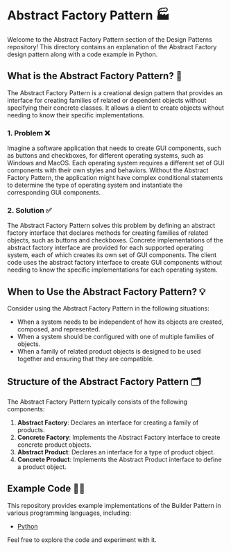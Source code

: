 # Abstract Factory Pattern 🏭

Welcome to the Abstract Factory Pattern section of the Design Patterns repository! This directory contains an explanation of the Abstract Factory design pattern along with a code example in Python.

## What is the Abstract Factory Pattern? 🤔

The Abstract Factory Pattern is a creational design pattern that provides an interface for creating families of related or dependent objects without specifying their concrete classes. It allows a client to create objects without needing to know their specific implementations.

### 1. Problem ❌

Imagine a software application that needs to create GUI components, such as buttons and checkboxes, for different operating systems, such as Windows and MacOS. Each operating system requires a different set of GUI components with their own styles and behaviors. Without the Abstract Factory Pattern, the application might have complex conditional statements to determine the type of operating system and instantiate the corresponding GUI components.

### 2. Solution ✅

The Abstract Factory Pattern solves this problem by defining an abstract factory interface that declares methods for creating families of related objects, such as buttons and checkboxes. Concrete implementations of the abstract factory interface are provided for each supported operating system, each of which creates its own set of GUI components. The client code uses the abstract factory interface to create GUI components without needing to know the specific implementations for each operating system.

## When to Use the Abstract Factory Pattern? 💡

Consider using the Abstract Factory Pattern in the following situations:

- When a system needs to be independent of how its objects are created, composed, and represented.
- When a system should be configured with one of multiple families of objects.
- When a family of related product objects is designed to be used together and ensuring that they are compatible.

## Structure of the Abstract Factory Pattern 🗂️

The Abstract Factory Pattern typically consists of the following components:

1. **Abstract Factory**: Declares an interface for creating a family of products.
2. **Concrete Factory**: Implements the Abstract Factory interface to create concrete product objects.
3. **Abstract Product**: Declares an interface for a type of product object.
4. **Concrete Product**: Implements the Abstract Product interface to define a product object.

## Example Code 🧑‍💻

This repository provides example implementations of the Builder Pattern in various programming languages, including:

- [Python](./python-example.py)

Feel free to explore the code and experiment with it.
